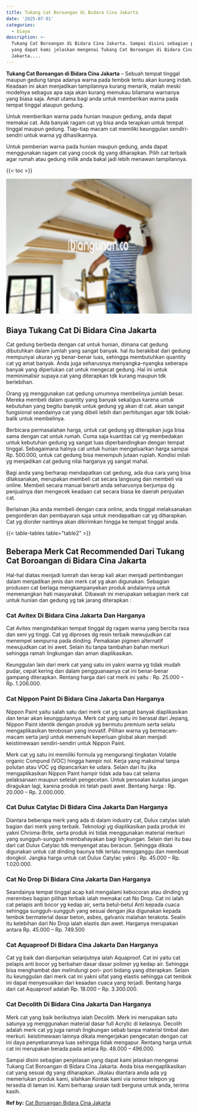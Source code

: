 ```yaml
---
title: Tukang Cat Boroangan di Bidara Cina Jakarta
date: '2025-07-01'
categories:
  - biaya
description: >-
  Tukang Cat Boroangan di Bidara Cina Jakarta. Sampai disini sebagian penjelasan
  yang dapat kami jelaskan mengenai Tukang Cat Boroangan di Bidara Cina
  Jakarta....
---
```


**Tukang Cat Boroangan di Bidara Cina Jakarta** – Sebuah tempat tinggal maupun gedung tanpa adanya warna pada tembok tentu akan kurang indah. Keadaan ini akan menjadikan tampilannya kurang menarik, malah meski modelnya sebagus apa saja akan kurang memukau bilamana warnanya yang biasa saja. Amat utama bagi anda untuk memberikan warna pada tempat tinggal ataupun gedung.

Untuk memberikan warna pada hunian maupun gedung, anda dapat memakai cat. Ada banyak ragam cat yg bisa anda terapkan untuk tempat tinggal maupun gedung. Tiap-tiap macam cat memiliki keunggulan sendiri-sendiri untuk warna yg dihasilkannya.

Untuk pemberian warna pada hunian maupun gedung, anda dapat menggunakan ragam cat yang cocok dg yang diharapkan. Pilih cat terbaik agar rumah atau gedung milik anda bakal jadi lebih menawan tampilannya.

{{< toc >}}

![Tukang Cat Boroangan di Bidara Cina Jakarta](/images/jasa-cat-murah38.png)

## Biaya Tukang Cat Di Bidara Cina Jakarta

Cat gedung berbeda dengan cat untuk hunian, dimana cat gedung dibutuhkan dalam jumlah yang sangat banyak. hal itu berakibat dari gedung mempunyai ukuran yg benar-benar luas, sehingga membutuhkan quantity cat yg amat banyak. Anda juga seharusnya menyangka-nyangka seberapa banyak yang diperlukan cat untuk mengecat gedung. Hal ini untuk meminimalisir supaya cat yang diterapkan tdk kurang maupun tdk berlebihan.

Orang yg menggunakan cat gedung umumnya membelinya jumlah besar. Mereka membeli dalam quantity yang banyak sekaligus karena untuk kebutuhan yang begitu banyak untuk gedung yg akan di cat. akan sangat fungsional seandainya cat yang dibeli lebih dari perhitungan agar tdk bolak-balik untuk membelinya.

Berbicara permasalahan harga, untuk cat gedung yg diterapkan juga bisa sama dengan cat untuk rumah. Cuma saja kuantitas cat yg membedakan untuk kebutuhan gedung yg sangat luas diperbandingkan dengan tempat tinggal. Sebagaimana halnya cat untuk hunian mengeluarkan harga sampai Rp. 500.000, untuk cat gedung bisa menempuh jutaan rupiah. Kondisi inilah yg menjadikan cat gedung nilai harganya yg sangat mahal.

Bagi anda yang berharap mendapatkan cat gedung, ada dua cara yang bisa dilaksanakan, merupakan membeli cat secara langsung dan membeli via online. Membeli secara manual berarti anda seharusnya berjumpa dg penjualnya dan mengecek keadaan cat secara biasa ke daerah penjualan cat.

Berlainan jika anda membeli dengan cara online, anda tinggal melaksanakan pengorderan dan pembayaran saja untuk mendapatkan cat yg diharapkan. Cat yg diorder nantinya akan dikirimkan hingga ke tempat tinggal anda.

{{< table-tables table="table2" >}}

## Beberapa Merk Cat Recommended Dari Tukang Cat Boroangan di Bidara Cina Jakarta

Hal-hal diatas menjadi lumrah dan kerap kali akan menjadi pertimbangan dalam menjadikan jenis dan merk cat yg akan digunakan. Sebagian produsen cat berlaga mengkampanyekan produk andalannya untuk memenangkan hati masyarakat. Dibawah ini merupakan sebagian merk cat untuk hunian dan gedung yg tak jarang diterapkan :

### Cat Avitex Di Bidara Cina Jakarta Dan Harganya

Cat Avitex mengindahkan tempat tinggal dg ragam warna yang bercita rasa dan seni yg tinggi. Cat yg diproses dg resin terbaik mewujudkan cat menempel sempurna pada dinding. Pemakaian pigmen alternatif mewujudkan cat ini awet. Selain itu tanpa tambahan bahan merkuri sehingga ramah lingkungan dan aman diaplikasikan.

Keunggulan lain dari merk cat yang satu ini yakni warna yg tidak mudah pudar, cepat kering dan dalam pengguanaanya cat ini benar-benar gampang diterapkan. Rentang harga dari cat merk ini yaitu : Rp. 25.000 – Rp. 1.206.000.

### Cat Nippon Paint Di Bidara Cina Jakarta Dan Harganya

Nippon Paint yaitu salah satu dari merk cat yg sangat banyak diaplikasikan dan tenar akan keunggulannya. Merk cat yang satu ini berasal dari Jepang, Nippon Paint identik dengan produk yg bermutu premium serta selalu mengaplikasikan terobosan yang inovatif. Pilihan warna yg bermacam-macam serta janji untuk memenuhi keperluan global akan menjadi keistimewaan sendiri-sendiri untuk Nippon Paint.

Merk cat yg satu ini memiliki formula yg mengurangi tingkatan Volatile organic Compund (VOC) hingga hampir nol. Kerja yang maksimal tanpa polutan atau VOC yg dipancarkan ke udara. Selain dari itu jika mengaplikasikan Nippon Paint hampir tidak ada bau cat selama pelaksanaan maupun setelah pengecetan. Untuk persoalan kulaitas jangan diragukan lagi, karena produk ini telah pasti awet. Bentang harga : Rp. 20.000 – Rp. 2.000.000.

### Cat Dulux Catylac Di Bidara Cina Jakarta Dan Harganya

Diantara beberapa merk yang ada di dalam industry cat, Dulux catylax ialah bagian dari merk yang terbaik. Teknologi yg diaplikasikan pada produk ini yakni Chroma-Brite, serta produk ini tidak menggunakan material merkuri yang sungguh-sungguh membahayakan bagi lingkungan. Selain dari itu bau dari cat Dulux Catylac tdk menyengat atau beracun. Sehingga dikala digunakan untuk cat dinding baunya tdk terlalu mengganggu dan membuat dongkol. Jangka harga untuk cat Dulux Catylac yakni : Rp. 45.000 – Rp. 1.020.000.

### Cat No Drop Di Bidara Cina Jakarta Dan Harganya

Seandainya tempat tinggal acap kali mengalami kebocoran atau dinding yg merembes bagian pilihan terbaik ialah memakai cat No Drop. Cat ini ialah cat pelapis anti bocor yg kedap air, serta betul-betul Anti kepada cuaca sehingga sungguh-sungguh yang sesuai dengan jika digunakan kepada tembok bermaterial dasar beton, asbes, galvanis malahan terakota. Sealin itu kelebihan dari No Drop ialah elastis dan awet. Harganya merupakan antara Rp. 45.000 – Rp. 749.500

### Cat Aquaproof Di Bidara Cina Jakarta Dan Harganya

Cat yg baik dan dianjurkan selanjutnya ialah Aquaproof. Cat ini yaitu cat pelapis anti bocor yg berbahan dasar dasar polimer yg kedap air. Sehingga bisa menghambat dan melindungi pori- pori bidang yang diterapkan. Selain itu keunggulan dari merk cat ini yakni sifat yang elastis sehingga cat tembok ini dapat menyesuaikan dari keaadan cuaca yang terjadi. Bentang harga dari cat Aquaproof adalah Rp. 18.000 – Rp. 3.300.000.

### Cat Decolith Di Bidara Cina Jakarta Dan Harganya

Merk cat yang baik berikutnya ialah Decolith. Merk ini merupakan satu satunya yg menggunakan material dasar full Acrylic di kelasnya. Decolih adalah merk cat yg juga ramah lingkungan sebab tanpa material timbal dan merkuri. keistimewaan lainnya dikala mengerjakan pengecatan dengan cat ini daya penyebarannya luas sehingga tidak mengapur. Rentang harga untuk cat ini merupakan berada pada antara Rp. 48.000 – 496.000.

Sampai disini sebagian penjelasan yang dapat kami jelaskan mengenai Tukang Cat Boroangan di Bidara Cina Jakarta. Anda bisa mengaplikasikan cat yang sesuai dg yang diharapkan. Jikalau diantara anda ada yg memerlukan produk kami, silahkan Kontak kami via nomor telepon yg tersedia di laman ini. Kami berharap uraian tadi berguna untuk anda, terima kasih.

**Ref by:** [Cat Boroangan Bidara Cina Jakarta](https://id.wikipedia.org/wiki/Cat)

